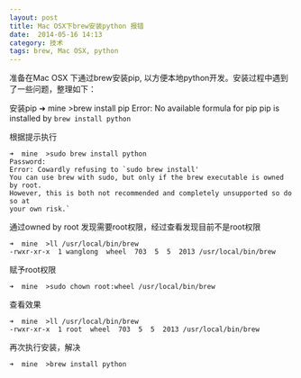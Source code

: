 ```yaml
---
layout: post
title: Mac OSX下brew安装python 报错
date:  2014-05-16 14:13
category: 技术
tags: brew, Mac OSX, python
---
```



准备在Mac OSX 下通过brew安装pip, 以方便本地python开发。安装过程中遇到了一些问题，整理如下：

安装pip
➜  mine  >brew install pip
Error: No available formula for pip
pip is installed by `brew install python`

根据提示执行

    ➜  mine  >sudo brew install python
    Password:
    Error: Cowardly refusing to `sudo brew install'
    You can use brew with sudo, but only if the brew executable is owned by root.
    However, this is both not recommended and completely unsupported so do so at
    your own risk.`

通过owned by root 发现需要root权限，经过查看发现目前不是root权限

    ➜  mine  >ll /usr/local/bin/brew
    -rwxr-xr-x  1 wanglong  wheel  703  5  5  2013 /usr/local/bin/brew

赋予root权限

    ➜  mine  >sudo chown root:wheel /usr/local/bin/brew

查看效果

    ➜  mine  >ll /usr/local/bin/brew
    -rwxr-xr-x  1 root  wheel  703  5  5  2013 /usr/local/bin/brew

再次执行安装，解决

    ➜  mine  >brew install python







